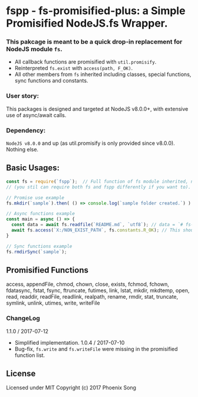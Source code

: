 # fspp - fs-promisified-plus: a Simple Promisified NodeJS.fs Wrapper.

### This pakcage is meant to be a quick drop-in replacement for NodeJS module `fs`.
- All callback functions are promisified with `util.promisify`.
- Reinterpreted `fs.exist` with `access(path, F_OK)`.
- All other members from `fs` inherited including classes, special functions, sync functions and constants.

### User story:

This packages is designed and targeted at NodeJS v8.0.0+, with extensive use of async/await calls.

### Dependency:

`NodeJS v8.0.0` and up (as util.promisify is only provided since v8.0.0). Nothing else.

## Basic Usages:
```javascript
const fs = require(`fspp`);  // Full function of fs module inherited, no need to include both fs and fspp.
// (you stil can require both fs and fspp differently if you want to).

// Promise use example
fs.mkdir(`sample`).then( () => console.log(`sample folder created.`) ).catch(err => console.error(err));

// Async functions example
const main = async () => {
  const data = await fs.readfile(`README.md`, `utf8`); // data = `# fs-promisified-plus...`
  await fs.access(`X:/NON_EXIST_PATH`, fs.constants.R_OK); // This should fail and reject the main promise.
}

// Sync functions example
fs.rmdirSync(`sample`);
```

## Promisified Functions
  access,
  appendFile,
  chmod,
  chown,
  close,
  exists,
  fchmod,
  fchown,
  fdatasync,
  fstat,
  fsync,
  ftruncate,
  futimes,
  link,
  lstat,
  mkdir,
  mkdtemp,
  open,
  read,
  readdir,
  readFile,
  readlink,
  realpath,
  rename,
  rmdir,
  stat,
  truncate,
  symlink,
  unlink,
  utimes,
  write,
  writeFile

### ChangeLog
1.1.0 / 2017-07-12
  * Simplified implementation.
1.0.4 / 2017-07-10
  * Bug-fix, `fs.write` and `fs.writeFile` were missing in the promisified function list.

## License
Licensed under MIT
Copyright (c) 2017 Phoenix Song

